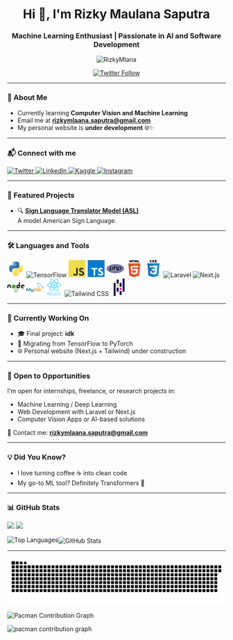 <h1 align="center">Hi 👋, I'm Rizky Maulana Saputra</h1>
<h3 align="center">Machine Learning Enthusiast | Passionate in AI and Software Development</h3>

<p align="center">
  <img src="https://komarev.com/ghpvc/?username=RizkyMlana&label=Profile%20views&color=0e75b6&style=flat" alt="RizkyMlana" />
</p>

<p align="center">
  <a href="https://twitter.com/hanyainginuang" target="_blank">
    <img src="https://img.shields.io/twitter/follow/hanyainginuang?logo=twitter&style=for-the-badge" alt="Twitter Follow" />
  </a>
</p>

---

### 🌱 About Me

- Currently learning **Computer Vision and Machine Learning**
- Email me at **rizkymlaana.saputra@gmail.com**
- My personal website is **under development** 🌐✨

---

### 📬 Connect with me

<p align="left">
  <a href="https://twitter.com/hanyainginuang" target="_blank">
    <img src="https://raw.githubusercontent.com/rahuldkjain/github-profile-readme-generator/master/src/images/icons/Social/twitter.svg" alt="Twitter" width="30" height="30" />
  </a>
  <a href="https://linkedin.com/in/rizky-maulana-saputra" target="_blank">
    <img src="https://raw.githubusercontent.com/rahuldkjain/github-profile-readme-generator/master/src/images/icons/Social/linked-in-alt.svg" alt="LinkedIn" width="30" height="30" />
  </a>
  <a href="https://kaggle.com/miiaaww" target="_blank">
    <img src="https://raw.githubusercontent.com/rahuldkjain/github-profile-readme-generator/master/src/images/icons/Social/kaggle.svg" alt="Kaggle" width="30" height="30" />
  </a>
  <a href="https://instagram.com/rizkymlaana" target="_blank">
    <img src="https://raw.githubusercontent.com/rahuldkjain/github-profile-readme-generator/master/src/images/icons/Social/instagram.svg" alt="Instagram" width="30" height="30" />
  </a>
</p>

---

### 🧠 Featured Projects

- 🔍 [**Sign Language Translator Model (ASL)**](https://github.com/RizkyMlana/SignArgi-Model.git)  
  A model American Sign Language.


---

### 🛠️ Languages and Tools

<p align="left">
  <img src="https://raw.githubusercontent.com/devicons/devicon/master/icons/python/python-original.svg" alt="Python" width="40" height="40" />
  <img src="https://www.vectorlogo.zone/logos/tensorflow/tensorflow-icon.svg" alt="TensorFlow" width="40" height="40" />
  <img src="https://raw.githubusercontent.com/devicons/devicon/master/icons/javascript/javascript-original.svg" alt="JavaScript" width="40" height="40" />
  <img src="https://raw.githubusercontent.com/devicons/devicon/master/icons/typescript/typescript-original.svg" alt="TypeScript" width="40" height="40" />
  <img src="https://raw.githubusercontent.com/devicons/devicon/master/icons/php/php-original.svg" alt="PHP" width="40" height="40" />
  <img src="https://raw.githubusercontent.com/devicons/devicon/master/icons/html5/html5-original-wordmark.svg" alt="HTML" width="40" height="40" />
  <img src="https://raw.githubusercontent.com/devicons/devicon/master/icons/css3/css3-original-wordmark.svg" alt="CSS" width="40" height="40" />
  <img src="https://cdn.jsdelivr.net/gh/devicons/devicon/icons/laravel/laravel-original.svg" alt="Laravel" width="40" height="40" />
  <img src="https://cdn.worldvectorlogo.com/logos/nextjs-2.svg" alt="Next.js" width="40" height="40" />
  <img src="https://raw.githubusercontent.com/devicons/devicon/master/icons/nodejs/nodejs-original-wordmark.svg" alt="Node.js" width="40" height="40" />
  <img src="https://raw.githubusercontent.com/devicons/devicon/master/icons/mysql/mysql-original-wordmark.svg" alt="MySQL" width="40" height="40" />
  <img src="https://raw.githubusercontent.com/devicons/devicon/master/icons/react/react-original-wordmark.svg" alt="React" width="40" height="40" />
  <img src="https://www.vectorlogo.zone/logos/tailwindcss/tailwindcss-icon.svg" alt="Tailwind CSS" width="40" height="40" />
  <img src="https://raw.githubusercontent.com/devicons/devicon/2ae2a900d2f041da66e950e4d48052658d850630/icons/pandas/pandas-original.svg" alt="Pandas" width="40" height="40" />
</p>

---

### 🚧 Currently Working On

- 🎓 Final project: **idk**
- 🧠 Migrating from TensorFlow to PyTorch
- 🌐 Personal website (Next.js + Tailwind) under construction

---

### 💼 Open to Opportunities

I'm open for internships, freelance, or research projects in:
- Machine Learning / Deep Learning
- Web Development with Laravel or Next.js
- Computer Vision Apps or AI-based solutions

📩 Contact me: **rizkymlaana.saputra@gmail.com**

---

### 💡 Did You Know?

- I love turning coffee ☕ into clean code
- My go-to ML tool? Definitely Transformers 🤖

---

### 📊 GitHub Stats

<p align="left">
  <img src="https://img.shields.io/github/followers/RizkyMlana?label=Followers&style=social" />
  <img src="https://img.shields.io/github/stars/RizkyMlana?label=Stars&style=social" />
</p>

<p>
  <img align="left" src="https://github-readme-stats.vercel.app/api/top-langs/?username=RizkyMlana&layout=compact&theme=codeSTACKr" alt="Top Languages" />
</p>

<p>
  <img align="center" src="https://github-readme-stats.vercel.app/api?username=RizkyMlana&show_icons=true&theme=codeSTACKr" alt="GitHub Stats" />
</p>

---

<p align="center">
  <img src="https://raw.githubusercontent.com/RizkyMlana/RizkyMlana/output/snake.svg" alt="Snake animation" />
</p>


![Pacman Contribution Graph](https://raw.githubusercontent.com/RizkyMlana/RizkyMlana/output/pacman-contribution-graph.svg)

<picture>
  <source media="(prefers-color-scheme: dark)" srcset="https://raw.githubusercontent.com/RizkyMlana/RizkyMlana/output/pacman-contribution-graph-dark.svg">
  <source media="(prefers-color-scheme: light)" srcset="https://raw.githubusercontent.com/RizkyMlana/RizkyMlana/output/pacman-contribution-graph.svg">
  <img alt="pacman contribution graph" src="https://raw.githubusercontent.com/RizkyMlana/RizkyMlana/output/pacman-contribution-graph.svg">
</picture>
